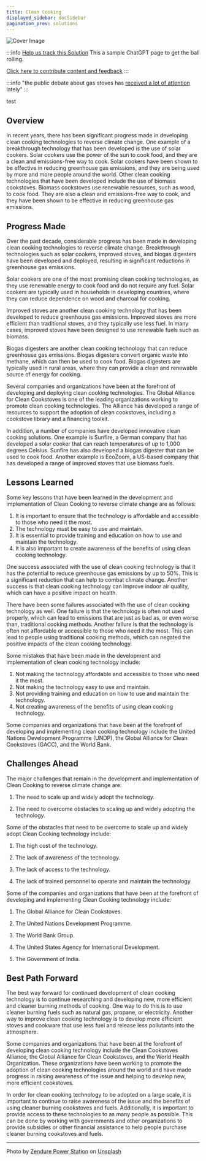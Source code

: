 ```yaml
---
title: Clean Cooking
displayed_sidebar: docSidebar
pagination_prev: solutions
---
```


![Cover Image](../static/img/clean-cooking.jpg)

:::info [Help us track this Solution](contribute)
This a sample ChatGPT page to get the ball rolling.

[Click here to contribute content and feedback](contribute)
:::

:::info "the public debate about gas stoves has [received a lot of attention](https://www.npr.org/2023/01/13/1149135773/what-you-need-to-know-about-gas-stoves-and-health-risks) lately"
:::

test

## Overview

In recent years, there has been significant progress made in developing clean cooking technologies to reverse climate change. One example of a breakthrough technology that has been developed is the use of solar cookers. Solar cookers use the power of the sun to cook food, and they are a clean and emissions-free way to cook. Solar cookers have been shown to be effective in reducing greenhouse gas emissions, and they are being used by more and more people around the world. Other clean cooking technologies that have been developed include the use of biomass cookstoves. Biomass cookstoves use renewable resources, such as wood, to cook food. They are also a clean and emissions-free way to cook, and they have been shown to be effective in reducing greenhouse gas emissions.

## Progress Made

Over the past decade, considerable progress has been made in developing clean cooking technologies to reverse climate change. Breakthrough technologies such as solar cookers, improved stoves, and biogas digesters have been developed and deployed, resulting in significant reductions in greenhouse gas emissions.

Solar cookers are one of the most promising clean cooking technologies, as they use renewable energy to cook food and do not require any fuel. Solar cookers are typically used in households in developing countries, where they can reduce dependence on wood and charcoal for cooking.

Improved stoves are another clean cooking technology that has been developed to reduce greenhouse gas emissions. Improved stoves are more efficient than traditional stoves, and they typically use less fuel. In many cases, improved stoves have been designed to use renewable fuels such as biomass.

Biogas digesters are another clean cooking technology that can reduce greenhouse gas emissions. Biogas digesters convert organic waste into methane, which can then be used to cook food. Biogas digesters are typically used in rural areas, where they can provide a clean and renewable source of energy for cooking.

Several companies and organizations have been at the forefront of developing and deploying clean cooking technologies. The Global Alliance for Clean Cookstoves is one of the leading organizations working to promote clean cooking technologies. The Alliance has developed a range of resources to support the adoption of clean cookstoves, including a cookstove library and a financing toolkit.

In addition, a number of companies have developed innovative clean cooking solutions. One example is Sunfire, a German company that has developed a solar cooker that can reach temperatures of up to 1,000 degrees Celsius. Sunfire has also developed a biogas digester that can be used to cook food. Another example is EcoZoom, a US-based company that has developed a range of improved stoves that use biomass fuels.

## Lessons Learned

Some key lessons that have been learned in the development and implementation of Clean Cooking to reverse climate change are as follows: 

1. It is important to ensure that the technology is affordable and accessible to those who need it the most. 
2. The technology must be easy to use and maintain. 
3. It is essential to provide training and education on how to use and maintain the technology. 
4. It is also important to create awareness of the benefits of using clean cooking technology. 

One success associated with the use of clean cooking technology is that it has the potential to reduce greenhouse gas emissions by up to 50%. This is a significant reduction that can help to combat climate change. Another success is that clean cooking technology can improve indoor air quality, which can have a positive impact on health. 

There have been some failures associated with the use of clean cooking technology as well. One failure is that the technology is often not used properly, which can lead to emissions that are just as bad as, or even worse than, traditional cooking methods. Another failure is that the technology is often not affordable or accessible to those who need it the most. This can lead to people using traditional cooking methods, which can negated the positive impacts of the clean cooking technology. 

Some mistakes that have been made in the development and implementation of clean cooking technology include: 

1. Not making the technology affordable and accessible to those who need it the most. 
2. Not making the technology easy to use and maintain. 
3. Not providing training and education on how to use and maintain the technology. 
4. Not creating awareness of the benefits of using clean cooking technology. 

Some companies and organizations that have been at the forefront of developing and implementing clean cooking technology include the United Nations Development Programme (UNDP), the Global Alliance for Clean Cookstoves (GACC), and the World Bank.

## Challenges Ahead

The major challenges that remain in the development and implementation of Clean Cooking to reverse climate change are:

1. The need to scale up and widely adopt the technology.

2. The need to overcome obstacles to scaling up and widely adopting the technology.

Some of the obstacles that need to be overcome to scale up and widely adopt Clean Cooking technology include:

1. The high cost of the technology.

2. The lack of awareness of the technology.

3. The lack of access to the technology.

4. The lack of trained personnel to operate and maintain the technology.

Some of the companies and organizations that have been at the forefront of developing and implementing Clean Cooking technology include:

1. The Global Alliance for Clean Cookstoves.

2. The United Nations Development Programme.

3. The World Bank Group.

4. The United States Agency for International Development.

5. The Government of India.

## Best Path Forward

The best way forward for continued development of clean cooking technology is to continue researching and developing new, more efficient and cleaner burning methods of cooking. One way to do this is to use cleaner burning fuels such as natural gas, propane, or electricity. Another way to improve clean cooking technology is to develop more efficient stoves and cookware that use less fuel and release less pollutants into the atmosphere.

Some companies and organizations that have been at the forefront of developing clean cooking technology include the Clean Cookstoves Alliance, the Global Alliance for Clean Cookstoves, and the World Health Organization. These organizations have been working to promote the adoption of clean cooking technologies around the world and have made progress in raising awareness of the issue and helping to develop new, more efficient cookstoves.

In order for clean cooking technology to be adopted on a large scale, it is important to continue to raise awareness of the issue and the benefits of using cleaner burning cookstoves and fuels. Additionally, it is important to provide access to these technologies to as many people as possible. This can be done by working with governments and other organizations to provide subsidies or other financial assistance to help people purchase cleaner burning cookstoves and fuels.

---

Photo by <a href="https://unsplash.com/@zendure?utm_source=unsplash&utm_medium=referral&utm_content=creditCopyText">Zendure Power Station</a> on <a href="https://unsplash.com/photos/NKsbdVNdBV8?utm_source=unsplash&utm_medium=referral&utm_content=creditCopyText">Unsplash</a>
